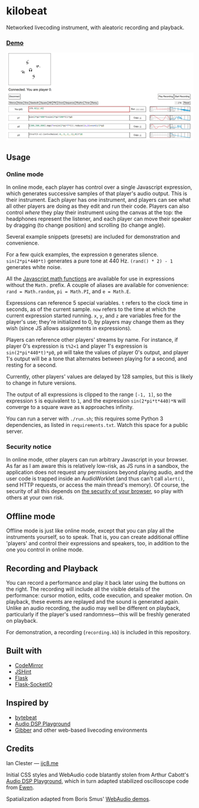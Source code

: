 # kilobeat

Networked livecoding instrument, with aleatoric recording and playback.

### [Demo](https://ijc8.me/kilobeat)

![kilobeat](screenshot.png)

## Usage

### Online mode
In online mode, each player has control over a single Javascript expression, which generates successive samples of that player's audio output. This is their instrument. Each player has one instrument, and players can see what all other players are doing as they edit and run their code. Players can also control _where_ they play their instrument using the canvas at the top: the headphones represent the listener, and each player can move their speaker by dragging (to change position) and scrolling (to change angle).

Several example snippets (presets) are included for demonstration and convenience.

For a few quick examples, the expression `0` generates silence. `sin(2*pi*440*t)` generates a pure tone at 440 Hz. `(rand() * 2) - 1` generates white noise.

All the [Javascript math functions](https://developer.mozilla.org/en-US/docs/Web/JavaScript/Reference/Global_Objects/Math) are available for use in expressions without the `Math.` prefix. A couple of aliases are available for convenience: `rand = Math.random`, `pi = Math.PI`, and `e = Math.E`.

Expressions can reference 5 special variables.
`t` refers to the clock time in seconds, as of the current sample.
`now` refers to the time at which the current expression started running.
`x`, `y`, and `z` are variables free for the player's use; they're initialized to 0, by players may change them as they wish (since JS allows assignments in expressions).

Players can reference other players' streams by name. For instance, if player 0's expression is `t%2<1` and player 1's expression is `sin(2*pi*440*t)*p0`, `p0` will take the values of player 0's output, and player 1's output will be a tone that alternates between playing for a second, and resting for a second.

Currently, other players' values are delayed by 128 samples, but this is likely to change in future versions.

The output of all expressions is clipped to the range `[-1, 1]`, so the expression `5` is equivalent to `1`, and the expression `sin(2*pi*t*440)*N` will converge to a square wave as `N` approaches infinity.

You can run a server with `./run.sh`; this requires some Python 3 dependencies, as listed in `requirements.txt`. Watch this space for a public server.

### Security notice
In online mode, other players can run arbitrary Javascript in your browser. As far as I am aware this is relatively low-risk, as JS runs in a sandbox, the application does not request any permissions beyond playing audio, and the user code is trapped inside an AudioWorklet (and thus can't call `alert()`, send HTTP requests, or access the main thread's memory). Of course, the security of all this depends on [the security of your browser](https://security.stackexchange.com/q/198780), so play with others at your own risk.

## Offline mode
Offline mode is just like online mode, except that you can play all the instruments yourself, so to speak. That is, you can create additional offline 'players' and control their expressions and speakers, too, in addition to the one you control in online mode.

## Recording and Playback
You can record a performance and play it back later using the buttons on the right. The recording will include all the visible details of the performance: cursor motion, edits, code execution, and speaker motion. On playback, these events are replayed and the sound is generated again. Unlike an audio recording, the audio may well be different on playback, particularly if the player's used randomness—this will be freshly generated on playback.

For demonstration, a recording (`recording.kb`) is included in this repository.

## Built with

- [CodeMirror](codemirror.net)
- [JSHint](http://jshint.com/)
- [Flask](https://flask.palletsprojects.com/)
- [Flask-SocketIO](https://flask-socketio.readthedocs.io/)

## Inspired by

- [bytebeat](http://canonical.org/~kragen/bytebeat/)
- [Audio DSP Playground](https://github.com/acarabott/audio-dsp-playground)
- [Gibber](https://gibber.cc/) and other web-based livecoding environments

## Credits

Ian Clester — [ijc8.me](https://ijc8.me)

Initial CSS styles and WebAudio code blatantly stolen from Arthur Cabott's [Audio DSP Playground](https://github.com/acarabott/audio-dsp-playground), which in turn adapted stabilized oscilloscope code from <a href="https://codepen.io/ContemporaryInsanity/pen/Mwvqpb">Ewen</a>.

Spatialization adapted from Boris Smus' [WebAudio demos](https://github.com/borismus/webaudioapi.com).